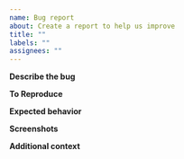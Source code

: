 ```yaml
---
name: Bug report
about: Create a report to help us improve
title: ""
labels: ""
assignees: ""
---
```


**Describe the bug**
<!-- A clear and concise description of what the bug is. -->

**To Reproduce**
<!--
    Steps to reproduce the behavior:
    
    1. Go to '...'
    2. Click on '....'
    3. Scroll down to '....'
    4. See error
-->

**Expected behavior**
<!-- A clear and concise description of what you expected to happen. -->

**Screenshots**
<!-- If applicable, add screenshots to help explain your problem. -->

**Additional context**
<!-- Add any other context about the problem here. -->

